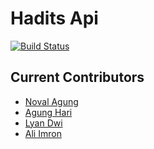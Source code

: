Hadits Api
==========

[![Build Status](https://travis-ci.org/novalagung/hadits-api.png?branch=master)](https://travis-ci.org/novalagung/hadits-api)

Current Contributors
------
* [Noval Agung](http://github.com/novalagung/)
* [Agung Hari](http://github.com/a9un9hari/)
* [Lyan Dwi](http://github.com/yanlyan/)
* [Ali Imron](http://github.com/ibunubi/)

